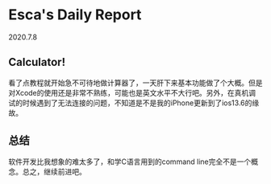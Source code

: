 # Esca's Daily Report 
2020.7.8

## Calculator!

看了点教程就开始急不可待地做计算器了，一天肝下来基本功能做了个大概。但是对Xcode的使用还是非常不熟练，可能也是英文水平不大行吧。另外，在真机调试的时候遇到了无法连接的问题，不知道是不是我的iPhone更新到了ios13.6的缘故。

## 总结
软件开发比我想象的难太多了，和学C语言用到的command line完全不是一个概念。总之，继续前进吧。
